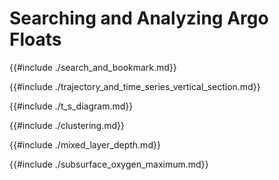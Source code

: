 # Searching and Analyzing Argo Floats

{{#include ./search_and_bookmark.md}}

{{#include ./trajectory_and_time_series_vertical_section.md}}

{{#include ./t_s_diagram.md}}

{{#include ./clustering.md}}

{{#include ./mixed_layer_depth.md}}

{{#include ./subsurface_oxygen_maximum.md}}
